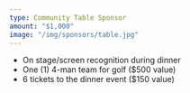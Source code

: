 ```yaml
---
type: Community Table Sponsor
amount: "$1,000"
image: "/img/sponsors/table.jpg"
---
```


* On stage/screen recognition during dinner
* One (1) 4-man team for golf ($500 value)
* 6 tickets to the dinner event ($150 value)